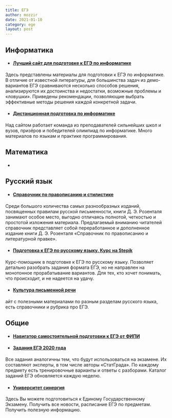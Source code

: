 ```yaml
---
title: ЕГЭ
author: mozzir
date: 2021-01-10
category: ege
layout: post
---
```



Информатика
-------------
+ #### [ Лучший сайт для подготовке к ЕГЭ по информатике](https://kpolyakov.spb.ru/school/ege.htm)
Здесь представлены материалы для подготовки к ЕГЭ по информатике. В отличие от известной литературы, для большинства задач из демо-вариантов ЕГЭ сравниваются несколько способов решения, анализируются их достоинства и недостатки, возможные проблемы и «ловушки». Приведены рекомендации, позволяющие выбрать эффективные методы решения каждой конкретной задачи.

+ #### [Дистанционная подготовка по информатике](https://informatics.msk.ru/)
Над сайтом работает команда из преподавателей сильнейших школ и вузов, призёров и победителей олимпиад по информатике. Много материалов по языкам и практике программирования.



Математика
-------

+ #### [  ](   )

Русский язык 
-------
+ #### [ Справочник по правописанию и стилистике ](http://www.rosental-book.ru/)
Среди большого количества самых разнообразных изданий, посвященных правилам русской письменности, книги Д. Э. Розенталя занимают особое место, выгодно отличаясь полнотой, четкостью и простотой изложения материала.
Предлагаемый вниманию читателей справочник представляет собой переработанное и дополненное издание книги Д. Э. Розенталя «Справочник по правописанию и литературной правке».

+ #### [Подготовка к ЕГЭ по русскому языку. Курс на Stepik](https://stepik.org/course/7798/syllabus)
Курс-помощник в подготовке к ЕГЭ по русскому языку. Позволяет детально разобрать задания формата ЕГЭ, но не направлен на монотонное прорабатывание вариантов. Для тех, кто хочет понимать, что происходит, и не надеется на удачу.

+ #### [Культура письменной речи](http://gramma.ru/)
айт с полезными материалами по разным разделам русского языка, есть справочники и рубрика про ЕГЭ.


Общие
-----

+ #### [Навигатор самостоятельной подготовки к ЕГЭ от ФИПИ](https://fipi.ru/navigator-podgotovki/navigator-ege)

+ #### [Задания ЕГЭ 2020 года](https://yandex.ru/tutor/ege/)
Все задания аналогичны тем, что будут использоваться на экзамене. Их составляют эксперты, в том числе авторы «СтатГрада». По каждому предмету есть тренировочные варианты и ответы с разборами. Каталог заданий ЕГЭ обновляется каждую неделю.

+ #### [Университет синергия](https://synergy.ru/edu/ege/)
Здесь Вы можете подготовиться к Единому Государственному Экзамену. Получить все новости, расписание ЕГЭ по предметам. Получить полезную информацию.


